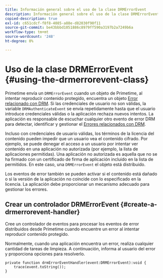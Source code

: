 ```yaml
---
title: Información general sobre el uso de la clase DRMErrorEvent
description: Información general sobre el uso de la clase DRMErrorEvent
copied-description: true
exl-id: c651cdcf-f8f8-4085-a88e-d82030f90f11
source-git-commit: be43bbbd1051886c8979ff590a3197b2a7249b6a
workflow-type: tm+mt
source-wordcount: '248'
ht-degree: 0%

---
```


# Uso de la clase DRMErrorEvent {#using-the-drmerrorevent-class}

Primetime envía un `DRMErrorEvent` cuando un objeto de Primetime, al intentar reproducir contenido protegido, encuentra un objeto [Error relacionado con DRM](https://help.adobe.com/en_US/primetime/drm/index.html#reference-DRM_Client_Error_Messages). Si las credenciales de usuario no son válidas, la variable `DRMAuthenticateEvent` se envía repetidamente hasta que el usuario introduce credenciales válidas o la aplicación rechaza nuevos intentos. La aplicación es responsable de escuchar cualquier otro evento de error DRM para detectar, identificar y gestionar el [Errores relacionados con DRM](https://help.adobe.com/en_US/primetime/drm/index.html#reference-DRM_Client_Error_Messages).

Incluso con credenciales de usuario válidas, los términos de la licencia del contenido pueden impedir que un usuario vea el contenido cifrado. Por ejemplo, se puede denegar el acceso a un usuario por intentar ver contenido en una aplicación no autorizada (por ejemplo, la lista de aplicaciones permitidas). Una aplicación no autorizada es aquella que no se ha firmado con un certificado de firma de aplicación incluido en la lista de permitidos. En este caso, una `DRMErrorEvent` el objeto está distribuido.

Los eventos de error también se pueden activar si el contenido está dañado o si la versión de la aplicación no coincide con lo especificado en la licencia. La aplicación debe proporcionar un mecanismo adecuado para gestionar los errores.

## Crear un controlador DRMErrorEvent {#create-a-drmerrorevent-handler}

Cree un controlador de eventos para procesar los eventos de error distribuidos desde Primetime cuando encuentre un error al intentar reproducir contenido protegido.

Normalmente, cuando una aplicación encuentra un error, realiza cualquier cantidad de tareas de limpieza. A continuación, informa al usuario del error y proporciona opciones para resolverlo.

```
private function drmErrorEventHandler(event:DRMErrorEvent):void {  
    trace(event.toString());  
} 
```
